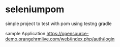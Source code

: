# seleniumpom
simple project to test with pom using testng gradle

sample Application
https://opensource-demo.orangehrmlive.com/web/index.php/auth/login
